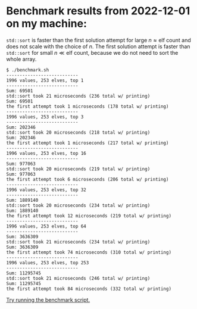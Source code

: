 # Benchmark results from 2022-12-01 on my machine:

```std::sort``` is faster than the first solution attempt for large $n \approx \text{elf count}$ and does not scale with the choice of $n$. The first solution attempt is faster than ```std::sort``` for small $n \ll \text{elf count}$, because we do not need to sort the whole array. 

```
$ ./benchmark.sh
---------------------------
1996 values, 253 elves, top 1
---------------------------
Sum: 69501
std::sort took 21 microseconds (236 total w/ printing)
Sum: 69501
the first attempt took 1 microseconds (178 total w/ printing)
---------------------------
1996 values, 253 elves, top 3
---------------------------
Sum: 202346
std::sort took 20 microseconds (218 total w/ printing)
Sum: 202346
the first attempt took 1 microseconds (217 total w/ printing)
---------------------------
1996 values, 253 elves, top 16
---------------------------
Sum: 977063
std::sort took 20 microseconds (219 total w/ printing)
Sum: 977063
the first attempt took 6 microseconds (206 total w/ printing)
---------------------------
1996 values, 253 elves, top 32
---------------------------
Sum: 1889140
std::sort took 20 microseconds (234 total w/ printing)
Sum: 1889140
the first attempt took 12 microseconds (219 total w/ printing)
---------------------------
1996 values, 253 elves, top 64
---------------------------
Sum: 3636309
std::sort took 21 microseconds (234 total w/ printing)
Sum: 3636309
the first attempt took 74 microseconds (310 total w/ printing)
---------------------------
1996 values, 253 elves, top 253
---------------------------
Sum: 11295745
std::sort took 21 microseconds (246 total w/ printing)
Sum: 11295745
the first attempt took 84 microseconds (332 total w/ printing)
```
[Try running the benchmark script.](benchmark.sh)
